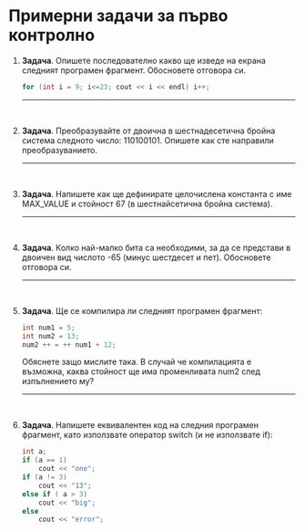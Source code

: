 # Примерни задачи за първо контролно

1. **Задача**. Опишете последователно какво ще изведе на екрана следният програмен фрагмент. Обосновете отговора си.

    ```cpp
    for (int i = 9; i<=23; cout << i << endl) i++;
    ```

    ---

<br>

2. **Задача**. Преобразувайте от двоична в шестнадесетична бройна система следното число: 110100101. Опишете как сте направили преобразуванието.

    ---

<br>

3. **Задача**. Напишете как ще дефинирате целочислена константа с име MAX_VALUE и стойност 67 (в шестнайсетична бройна система).

    ---

<br>

4. **Задача**. Колко най-малко бита са необходими, за да се представи в двоичен вид числото -65 (минус шестдесет и пет). Обосновете отговора си.

    ---

<br>

5. **Задача**. Ще се компилира ли следният програмен фрагмент:

    ```cpp
    int num1 = 5;
    int num2 = 13;
    num2 ++ = ++ num1 + 12;
    ```
	Обяснете защо мислите така. В случай че компилацията е възможна, каква стойност ще има променливата num2 след изпълнението му?

    ---

<br>

6. **Задача**. Напишете еквивалентен код на следния програмен фрагмент, като използвате оператор switch (и не използвате if):
    ```cpp
    int a;
    if (a == 1)
    	cout << "one";
    if (a != 3)
    	cout << "13";
    else if ( a > 3)
    	cout << "big";
    else
    	cout << "error";
    ```
